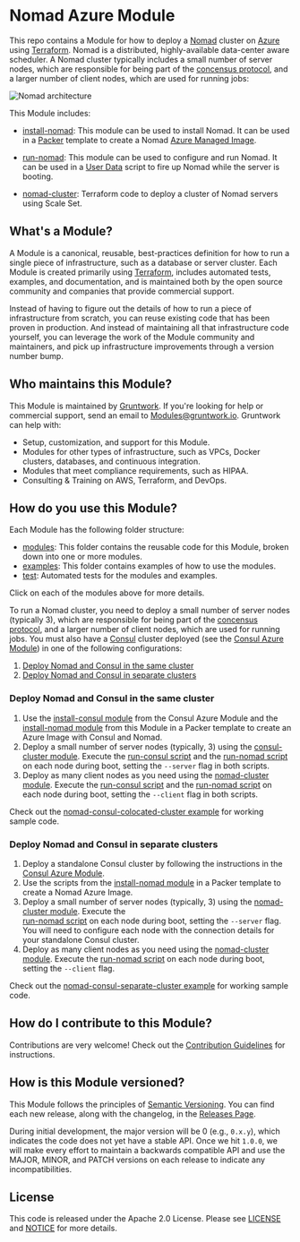 # Nomad Azure Module

This repo contains a Module for how to deploy a [Nomad](https://www.nomadproject.io/) cluster on 
[Azure](https://azure.microsoft.com/) using [Terraform](https://www.terraform.io/). Nomad is a distributed, highly-available 
data-center aware scheduler. A Nomad cluster typically includes a small number of server nodes, which are responsible 
for being part of the [concensus protocol](https://www.nomadproject.io/docs/internals/consensus.html), and a larger 
number of client nodes, which are used for running jobs:

![Nomad architecture](https://raw.githubusercontent.com/hashicorp/terraform-azurerm-nomad/master/_docs/architecture.png)

This Module includes:

* [install-nomad](https://github.com/hashicorp/terraform-azurerm-nomad/tree/master/modules/install-nomad): This module can be used to install Nomad. It can be used in a 
  [Packer](https://www.packer.io/) template to create a Nomad 
  [Azure Managed Image](https://docs.microsoft.com/en-us/azure/virtual-machines/linux/build-image-with-packer).

* [run-nomad](https://github.com/hashicorp/terraform-azurerm-nomad/tree/master/modules/run-nomad): This module can be used to configure and run Nomad. It can be used in a 
  [User Data](https://docs.microsoft.com/en-us/azure/virtual-machines/windows/classic/inject-custom-data) 
  script to fire up Nomad while the server is booting.

* [nomad-cluster](https://github.com/hashicorp/terraform-azurerm-nomad/tree/master/modules/nomad-cluster): Terraform code to deploy a cluster of Nomad servers using Scale Set.
    
  



## What's a Module?

A Module is a canonical, reusable, best-practices definition for how to run a single piece of infrastructure, such 
as a database or server cluster. Each Module is created primarily using [Terraform](https://www.terraform.io/), 
includes automated tests, examples, and documentation, and is maintained both by the open source community and 
companies that provide commercial support. 

Instead of having to figure out the details of how to run a piece of infrastructure from scratch, you can reuse 
existing code that has been proven in production. And instead of maintaining all that infrastructure code yourself, 
you can leverage the work of the Module community and maintainers, and pick up infrastructure improvements through
a version number bump.
 
 
 
## Who maintains this Module?

This Module is maintained by [Gruntwork](http://www.gruntwork.io/). If you're looking for help or commercial 
support, send an email to [Modules@gruntwork.io](mailto:Modules@gruntwork.io?Subject=Nomad%20Module). 
Gruntwork can help with:

* Setup, customization, and support for this Module.
* Modules for other types of infrastructure, such as VPCs, Docker clusters, databases, and continuous integration.
* Modules that meet compliance requirements, such as HIPAA.
* Consulting & Training on AWS, Terraform, and DevOps.



## How do you use this Module?

Each Module has the following folder structure:

* [modules](https://github.com/hashicorp/terraform-azurerm-nomad/tree/master/modules): This folder contains the reusable code for this Module, broken down into one or more modules.
* [examples](https://github.com/hashicorp/terraform-azurerm-nomad/tree/master/examples): This folder contains examples of how to use the modules.
* [test](https://github.com/hashicorp/terraform-azurerm-nomad/tree/master/test): Automated tests for the modules and examples.

Click on each of the modules above for more details.

To run a Nomad cluster, you need to deploy a small number of server nodes (typically 3), which are responsible 
for being part of the [concensus protocol](https://www.nomadproject.io/docs/internals/consensus.html), and a larger 
number of client nodes, which are used for running jobs. You must also have a [Consul](https://www.consul.io/) cluster 
deployed (see the [Consul Azure Module](https://github.com/hashicorp/terraform-azurerm-consul)) in one of the following 
configurations:

1. [Deploy Nomad and Consul in the same cluster](#deploy-nomad-and-consul-in-the-same-cluster)
1. [Deploy Nomad and Consul in separate clusters](#deploy-nomad-and-consul-in-separate-clusters)


### Deploy Nomad and Consul in the same cluster

1. Use the [install-consul 
   module](https://github.com/hashicorp/terraform-azurerm-consul/tree/master/modules/install-consul) from the Consul Azure
   Module and the [install-nomad module](https://github.com/hashicorp/terraform-azurerm-nomad/tree/master/modules/install-nomad) from this Module in a Packer template to create 
   an Azure Image with Consul and Nomad.
1. Deploy a small number of server nodes (typically, 3) using the [consul-cluster 
   module](https://github.com/hashicorp/terraform-azurerm-consul/tree/master/modules/consul-cluster). Execute the 
   [run-consul script](https://github.com/hashicorp/terraform-azurerm-consul/tree/master/modules/run-consul) and the
   [run-nomad script](https://github.com/hashicorp/terraform-azurerm-nomad/tree/master/modules/run-nomad) on each node during boot, setting the `--server` flag in both 
   scripts.
1. Deploy as many client nodes as you need using the [nomad-cluster module](https://github.com/hashicorp/terraform-azurerm-nomad/tree/master/modules/nomad-cluster). Execute the 
   [run-consul script](https://github.com/hashicorp/terraform-azurerm-consul/tree/master/modules/run-consul) and the
   [run-nomad script](https://github.com/hashicorp/terraform-azurerm-nomad/tree/master/modules/run-nomad) on each node during boot, setting the `--client` flag in both 
   scripts.

Check out the [nomad-consul-colocated-cluster example](https://github.com/hashicorp/terraform-azurerm-nomad/tree/master/examples/nomad-consul-colocated-cluster) for working
sample code.


### Deploy Nomad and Consul in separate clusters

1. Deploy a standalone Consul cluster by following the instructions in the [Consul Azure 
   Module](https://github.com/hashicorp/terraform-azurerm-consul).
1. Use the scripts from the [install-nomad module](https://github.com/hashicorp/terraform-azurerm-nomad/tree/master/modules/install-nomad) in a Packer template to create a Nomad Azure Image.
1. Deploy a small number of server nodes (typically, 3) using the [nomad-cluster module](https://github.com/hashicorp/terraform-azurerm-nomad/tree/master/modules/nomad). Execute the    
   [run-nomad script](https://github.com/hashicorp/terraform-azurerm-nomad/tree/master/modules/run-nomad) on each node during boot, setting the `--server` flag. You will 
   need to configure each node with the connection details for your standalone Consul cluster.   
1. Deploy as many client nodes as you need using the [nomad-cluster module](https://github.com/hashicorp/terraform-azurerm-nomad/tree/master/modules/nomad). Execute the 
   [run-nomad script](https://github.com/hashicorp/terraform-azurerm-nomad/tree/master/modules/run-nomad) on each node during boot, setting the `--client` flag.

Check out the [nomad-consul-separate-cluster example](https://github.com/hashicorp/terraform-azurerm-nomad/tree/master/examples/nomad-consul-separate-cluster) for working
sample code.

 



## How do I contribute to this Module?

Contributions are very welcome! Check out the [Contribution Guidelines](https://github.com/hashicorp/terraform-azurerm-nomad/tree/master/CONTRIBUTING.md) for instructions.



## How is this Module versioned?

This Module follows the principles of [Semantic Versioning](http://semver.org/). You can find each new release, 
along with the changelog, in the [Releases Page](../../releases). 

During initial development, the major version will be 0 (e.g., `0.x.y`), which indicates the code does not yet have a 
stable API. Once we hit `1.0.0`, we will make every effort to maintain a backwards compatible API and use the MAJOR, 
MINOR, and PATCH versions on each release to indicate any incompatibilities. 



## License

This code is released under the Apache 2.0 License. Please see [LICENSE](https://github.com/hashicorp/terraform-azurerm-nomad/tree/master/LICENSE) and [NOTICE](https://github.com/hashicorp/terraform-azurerm-nomad/tree/master/NOTICE) for more 
details.

